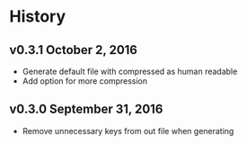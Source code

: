 # History

## v0.3.1 October 2, 2016
- Generate default file with compressed as human readable
- Add option for more compression

## v0.3.0 September 31, 2016
- Remove unnecessary keys from out file when generating
